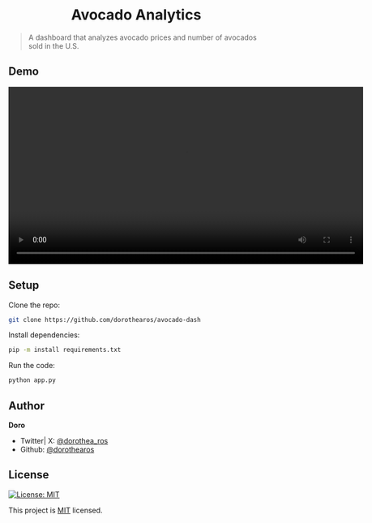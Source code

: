 <h1 align="center">Avocado Analytics </h1>

> A dashboard that analyzes avocado prices and number of avocados sold in the U.S. 

## Demo

<p align="center">
    <video width="700" alt="demo">
        <source src="https://github.com/dorothearos/avocado-dash/blob/main/demo/avocado.mp4" type="video/mp4">
    </video>
</p>

## Setup 
Clone the repo:
```sh
git clone https://github.com/dorothearos/avocado-dash
```

Install dependencies:
```sh
pip -m install requirements.txt
```

Run the code:
```sh
python app.py
```

## Author
**Doro**

- Twitter| X: [@dorothea_ros](https://x.com/dorothea_ros) 
- Github: [@dorothearos](https://github.com/dorothearos)

## License
[![License: MIT](https://img.shields.io/badge/License-MIT-yellow.svg)](https://opensource.org/licenses/MIT)

This project is [MIT](https://github.com/dorothearos/avocado-dash/blob/main/README.md) licensed.
